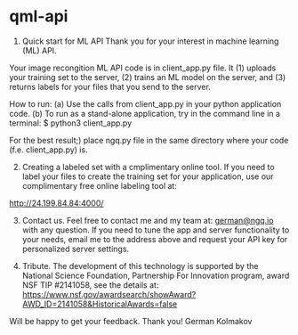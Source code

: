 # qml-api

1. Quick start for ML API
Thank you for your interest in machine learning (ML) API.

Your image recongition ML API code is in client_app.py file.  It 
(1) uploads your training set to the server, 
(2) trains an ML model on the server, and 
(3) returns labels for your files that you send to the server.

How to run: 
(a) Use the calls from client_app.py in your python application code.
(b) To run as a stand-alone application, try in the command line in a terminal:
$  python3 client_app.py

For the best result;) place ngq.py file in the same directory where your code (f.e. client_app.py) is.

2. Creating a labeled set with a cmplimentary online tool.
If you need to label your files to create the training set for your application, use our complimentary free online labeling tool at: 

http://24.199.84.84:4000/

3. Contact us.
Feel free to contact me and my team at: german@ngq.io with any question.
If you need to tune the app and server functionality to your needs, email me to the address above and request your API key for personalized server settings.

4. Tribute.
The development of this technology is supported by the National Science Foundation, Partnership For Innovation program, award NSF TIP #2141058, see the details at: https://www.nsf.gov/awardsearch/showAward?AWD_ID=2141058&HistoricalAwards=false 

Will be happy to get your feedback.
Thank you!
German Kolmakov
